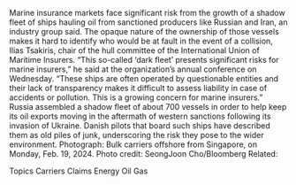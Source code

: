 Marine insurance markets face significant risk from the growth of a shadow fleet of ships hauling oil from sanctioned producers like Russian and Iran, an industry group said.
The opaque nature of the ownership of those vessels makes it hard to identify who would be at fault in the event of a collision, Ilias Tsakiris, chair of the hull committee of the International Union of Maritime Insurers.
“This so-called ‘dark fleet’ presents significant risks for marine insurers,” he said at the organization’s annual conference on Wednesday. “These ships are often operated by questionable entities and their lack of transparency makes it difficult to assess liability in case of accidents or pollution. This is a growing concern for marine insurers.”
Russia assembled a shadow fleet of about 700 vessels in order to help keep its oil exports moving in the aftermath of western sanctions following its invasion of Ukraine. Danish pilots that board such ships have described them as old piles of junk, underscoring the risk they pose to the wider environment.
Photograph: Bulk carriers offshore from Singapore, on Monday, Feb. 19, 2024. Photo credit: SeongJoon Cho/Bloomberg
Related:

Topics
Carriers
Claims
Energy
Oil Gas
